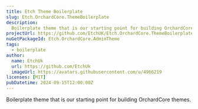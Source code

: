 ```yaml
---
title: Etch Theme Boilerplate
slug: Etch.OrchardCore.ThemeBoilerplate
description:
  Boilerplate theme that is our starting point for building OrchardCore themes.
projectUrl: https://github.com/EtchUK/Etch.OrchardCore.ThemeBoilerplate
nuGetPackageId: Etch.OrchardCore.AdminTheme
tags:
  - boilerplate
author:
  name: EtchUk
  url: https://github.com/EtchUk
  imageUrl: https://avatars.githubusercontent.com/u/4966219
licenses: [MIT]
pubDatetime: 2024-09-15T12:00:00Z
---
```


Boilerplate theme that is our starting point for building OrchardCore themes.